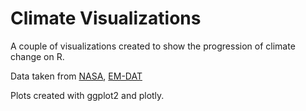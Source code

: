 # Climate Visualizations
A couple of visualizations created to show the progression of climate change on R. 

Data taken from [NASA](https://data.giss.nasa.gov/gistemp/), [EM-DAT](https://www.emdat.be/)

Plots created with ggplot2 and plotly.
